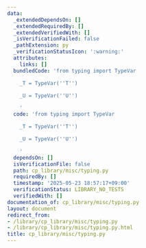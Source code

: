 ```yaml
---
data:
  _extendedDependsOn: []
  _extendedRequiredBy: []
  _extendedVerifiedWith: []
  _isVerificationFailed: false
  _pathExtension: py
  _verificationStatusIcon: ':warning:'
  attributes:
    links: []
  bundledCode: 'from typing import TypeVar

    _T = TypeVar(''T'')

    _U = TypeVar(''U'')

    '
  code: 'from typing import TypeVar

    _T = TypeVar(''T'')

    _U = TypeVar(''U'')

    '
  dependsOn: []
  isVerificationFile: false
  path: cp_library/misc/typing.py
  requiredBy: []
  timestamp: '2025-05-23 18:57:17+09:00'
  verificationStatus: LIBRARY_NO_TESTS
  verifiedWith: []
documentation_of: cp_library/misc/typing.py
layout: document
redirect_from:
- /library/cp_library/misc/typing.py
- /library/cp_library/misc/typing.py.html
title: cp_library/misc/typing.py
---
```

